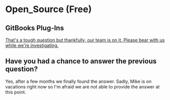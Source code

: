 # Open\_Source \(Free\)

## GitBooks Plug-Ins

[That's a tough question but thankfully, our team is on it. Please bear with us while we're investigating.](https://ymcatar.gitbooks.io/gitbook-test/content/testing_youtubex.html)

## Have you had a chance to answer the previous question?

Yes, after a few months we finally found the answer. Sadly, Mike is on vacations right now so I'm afraid we are not able to provide the answer at this point.



